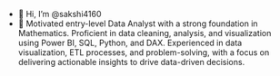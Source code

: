 - 👋 Hi, I’m @sakshi4160
- 🌱 Motivated entry-level Data Analyst with a strong foundation in Mathematics. Proficient in data cleaning, analysis,
 and visualization using Power BI, SQL, Python, and DAX. Experienced in data visualization, ETL processes, and
problem-solving, with a focus on delivering actionable insights to drive data-driven decisions.


<!---
sakshi4160/sakshi4160 is a ✨ special ✨ repository because its `README.md` (this file) appears on your GitHub profile.
You can click the Preview link to take a look at your changes.
--->
